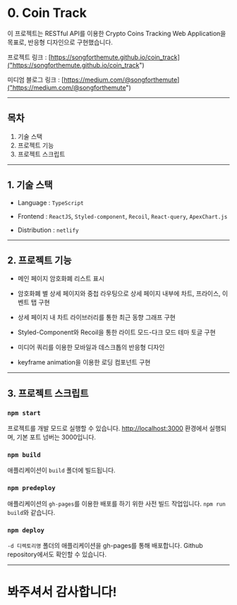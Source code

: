 # 0. Coin Track

이 프로젝트는 RESTful API를 이용한 Crypto Coins Tracking Web Application을 목표로, 반응형 디자인으로 구현했습니다.

프로젝트 링크 : [https://songforthemute.github.io/coin_track]("https://songforthemute.github.io/coin_track")

미디엄 블로그 링크 : [https://medium.com/@songforthemute]("https://medium.com/@songforthemute")

---

## 목차

1. 기술 스택
2. 프로젝트 기능
3. 프로젝트 스크립트

---

## 1. 기술 스택

-   Language : `TypeScript`

-   Frontend : `ReactJS`, `Styled-component`, `Recoil`, `React-query`, `ApexChart.js`

-   Distribution : `netlify`

---

## 2. 프로젝트 기능

-   메인 페이지 암호화폐 리스트 표시

-   암호화폐 별 상세 페이지와 중첩 라우팅으로 상세 페이지 내부에 차트, 프라이스, 이벤트 탭 구현

-   상세 페이지 내 차트 라이브러리를 통한 최근 동향 그래프 구현

-   Styled-Component와 Recoil을 통한 라이트 모드-다크 모드 테마 토글 구현

-   미디어 쿼리를 이용한 모바일과 데스크톱의 반응형 디자인

-   keyframe animation을 이용한 로딩 컴포넌트 구현

---

## 3. 프로젝트 스크립트

### `npm start`

프로젝트를 개발 모드로 실행할 수 있습니다. [http://localhost:3000]("http://localhost:3000") 환경에서 실행되며, 기본 포트 넘버는 3000입니다.

### `npm build`

애플리케이션이 `build` 폴더에 빌드됩니다.

### `npm predeploy`

애플리케이션의 `gh-pages`를 이용한 배포를 하기 위한 사전 빌드 작업입니다. `npm run build`와 같습니다.

### `npm deploy`

`-d 디렉토리명` 폴더의 애플리케이션을 gh-pages를 통해 배포합니다. Github repository에서도 확인할 수 있습니다.

---

# 봐주셔서 감사합니다!
